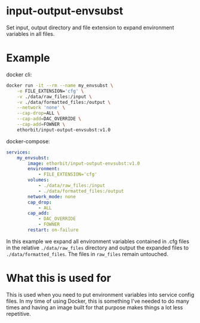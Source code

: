 # input-output-envsubst
Set input, output directory and file extension to expand environment variables in all files.

# Example
docker cli:
```sh
docker run -it --rm --name my_envsubst \
    -e FILE_EXTENSION='cfg' \
    -v ./data/raw_files:/input \
    -v ./data/formatted_files:/output \
    --network 'none' \
    --cap-drop=ALL \
    --cap-add=DAC_OVERRIDE \
    --cap-add=FOWNER \
    ethorbit/input-output-envsubst:v1.0
```

docker-compose:
```yaml
services:
    my_envsubst:
        image: ethorbit/input-output-envsubst:v1.0
        environment:
            - FILE_EXTENSION='cfg'
        volumes:
            - ./data/raw_files:/input
            - ./data/formatted_files:/output
        network_mode: none
        cap_drop:
            - ALL
        cap_add:
            - DAC_OVERRIDE
            - FOWNER
        restart: on-failure
```

In this example we expand all environment variables contained in .cfg files in the relative `./data/raw_files` directory and output the expanded files to `./data/formatted_files`. The files in `raw_files` remain untouched.

# What this is used for
This is used when you need to put environment variables into service config files. In my time of using Docker, this is something I've needed to do many times and having an image built for that purpose makes things a lot less repetitive.
